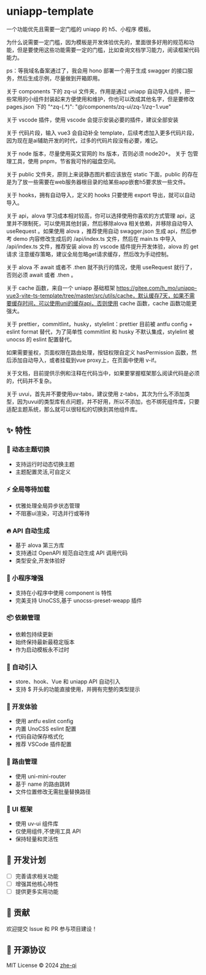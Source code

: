 # uniapp-template

一个功能优先且需要一定门槛的 uniapp 的 h5、小程序 模板。

为什么说需要一定门槛，因为模板是开发体验优先的，里面很多好用的规范和功能，但是要使用这些功能需要一定的门槛，比如查询文档学习能力，阅读框架代码能力。

ps：等我域名备案通过了，我会用 hono 部署一个用于生成 swagger 的接口服务，然后生成示例，尽量做到开箱即用。

关于 components 下的 zq-ui 文件夹，作用是通过 uniapp 自动导入组件，把一些常用的小组件封装起来方便使用和维护，你也可以改成其他名字，但是要修改 pages.json 下的 "^zq-(.\*)": "@/components/zq-ui/zq-$1/zq-$1.vue"

关于 vscode 插件，使用 vscode 会提示安装必要的插件，建议全部安装

关于 代码片段，输入 vue3 会自动补全 template，后续考虑加入更多代码片段，因为现在是ai辅助开发的时代，过多的代码片段没有必要，难记。

关于 node 版本，尽量使用英文官网的 lts 版本，否则必须 node20+。
关于 包管理工具，使用 pnpm，节省我可怜的磁盘空间。

关于 public 文件夹，原则上来说静态图片都应该放在 static 下面，public 的存在是为了放一些需要在web服务器根目录的给某些app嵌套h5要求放一些文件。

关于 hooks，拥有自动导入，定义的 hooks 只要使用 export 导出，就可以自动导入。

关于 api，alova 学习成本相对较高，你可以选择使用你喜欢的方式管理 api，这里并不限制死，可以使用其他封装，然后移除alova 相关依赖，并移除自动导入 useRequest 。如果使用 alova ，推荐使用自动 swagger.json 生成 api，然后参考 demo 内容修改生成后的 /api/index.ts 文件，然后在 main.ts 中导入 /api/index.ts 文件，推荐安装 alova 的 vscode 插件提升开发体验，alova 的 get 请求 注意缓存策略，建议全局忽略get请求缓存，然后改为手动控制。

关于 alova 不 await 或者不 .then 就不执行的情况，使用 useRequest 就行了，否则必须 await 或者 .then 。

关于 cache 函数，来自一个 uniapp 基础框架 https://gitee.com/h_mo/uniapp-vue3-vite-ts-template/tree/master/src/utils/cache，默认缓存7天，如果不需要缓存时间，可以使用uni的缓存api，否则使用 cache 函数，cache 函数功能更强大。

关于 prettier，commitlint，husky，stylelint：prettier 目前被 antfu config + eslint format 替代，为了简单性 commitlint 和 husky 不默认集成，stylelint 被 unocss 的 eslint 配置替代。

如果需要鉴权，页面权限在路由处理，按钮权限自定义 hasPermission 函数，然后添加自动导入，或者挂载到vue proxy上，在页面中使用 v-if。

关于文档，目前提供示例和注释在代码当中，如果要掌握框架那么阅读代码是必须的，代码并不复杂。

关于 uvui，首先并不要使用uv-tabs，建议使用 z-tabs，其次为什么不添加类型，因为uvui的类型库有点问题，并不好用，所以不添加，也不绑死组件库，只要适配主题系统，那么就可以很轻松的切换到其他组件库。

## ✨ 特性

### 🎨 动态主题切换

- 支持运行时动态切换主题
- 主题配置灵活,可自定义

### ⚡️ 全局等待加载

- 优雅处理全局异步状态管理
- 不阻塞ui渲染，可选并行或等待

### 🔥 API 自动生成

- 基于 alova 第三方库
- 支持通过 OpenAPI 规范自动生成 API 调用代码
- 类型安全,开发体验好

### 🎉 小程序增强

- 支持在小程序中使用 component is 特性
- 完美支持 UnoCSS,基于 unocss-preset-weapp 插件

### 📦 依赖管理

- 依赖包持续更新
- 始终保持最新最稳定版本
- 作为启动模板永不过时

### 🚀 自动引入

- store、hook、Vue 和 uniapp API 自动引入
- 支持 $ 开头的功能直接使用，并拥有完整的类型提示

### 🔧 开发体验

- 使用 antfu eslint config
- 内置 UnoCSS eslint 配置
- 代码自动保存格式化
- 推荐 VSCode 插件配置

### 📱 路由管理

- 使用 uni-mini-router
- 基于 name 的路由跳转
- 文件位置修改无需批量替换路径

### 🎈 UI 框架

- 使用 uv-ui 组件库
- 仅使用组件,不使用工具 API
- 保持轻量和灵活性

## 🚧 开发计划

- [ ] 完善请求相关功能
- [ ] 增强其他核心特性
- [ ] 提供更多实用功能

## 🤝 贡献

欢迎提交 Issue 和 PR 参与项目建设！

## 📄 开源协议

MIT License © 2024 [zhe-qi](https://github.com/zhe-qi)
